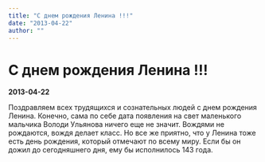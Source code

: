 ```yaml
---
title: "С днем рождения Ленина !!!"
date: "2013-04-22"
author: ""
---
```


# С днем рождения Ленина !!!

**2013-04-22** 

Поздравляем всех трудящихся и сознательных людей с днем рождения Ленина. Конечно, сама по себе дата появления на свет маленького мальчика Володи Ульянова ничего еще не значит. Вождями не рождаются, вождя делает класс. Но все же приятно, что у Ленина тоже есть день рождения, который отмечают по всему миру. Если бы он дожил до сегодняшнего дня, ему бы исполнилось 143 года.
